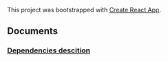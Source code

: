 This project was bootstrapped with [Create React App](https://github.com/facebookincubator/create-react-app).

## Documents

### [Dependencies descition](/docs/dependencies.md)